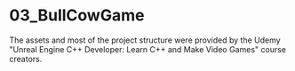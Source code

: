 # 03_BullCowGame

The assets and most of the project structure were provided by the Udemy "Unreal Engine C++ Developer: Learn C++ and Make Video Games" course creators.
